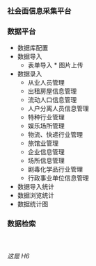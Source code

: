 ### 社会面信息采集平台

### 数据平台
 * 数据库配置    
 * 数据导入
      * 表单导入
       * 图片上传
 * 数据录入
      * 从业人员管理
      * 出租房屋信息管理
      * 流动人口信息管理
      * 人户分离人员信息管理
      * 特种行业管理
      * 娱乐场所管理
      * 物流、快递行业管理
      * 旅馆业管理
      * 企业信息管理
      * 场所信息管理
      * 剧毒化学品行业管理
      * 行政事业单位信息管理
 * 数据导入统计
 * 数据浏览统计
 * 数据统计图
 ### 数据检索
      
   

 

###### 这是 H6
